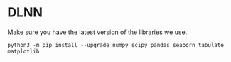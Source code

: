 # DLNN

Make sure you have the latest version of the libraries we use.

    python3 -m pip install --upgrade numpy scipy pandas seaborn tabulate matplotlib
